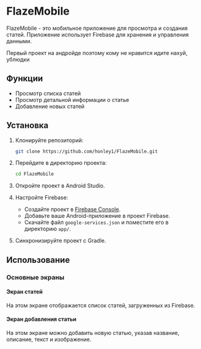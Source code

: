 # FlazeMobile

FlazeMobile - это мобильное приложение для просмотра и создания статей. Приложение использует Firebase для хранения и управления данными.

Первый проект на андройде поэтому кому не нравится идите нахуй, ублюдки

## Функции

- Просмотр списка статей
- Просмотр детальной информации о статье
- Добавление новых статей

## Установка

1. Клонируйте репозиторий:
    ```bash
    git clone https://github.com/honley1/FlazeMobile.git
    ```
2. Перейдите в директорию проекта:
    ```bash
    cd FlazeMobile
    ```
3. Откройте проект в Android Studio.

4. Настройте Firebase:
    - Создайте проект в [Firebase Console](https://console.firebase.google.com/).
    - Добавьте ваше Android-приложение в проект Firebase.
    - Скачайте файл `google-services.json` и поместите его в директорию `app/`.

5. Синхронизируйте проект с Gradle.

## Использование

### Основные экраны

#### Экран статей

На этом экране отображается список статей, загруженных из Firebase.

#### Экран добавления статьи

На этом экране можно добавить новую статью, указав название, описание, текст и изображение.
